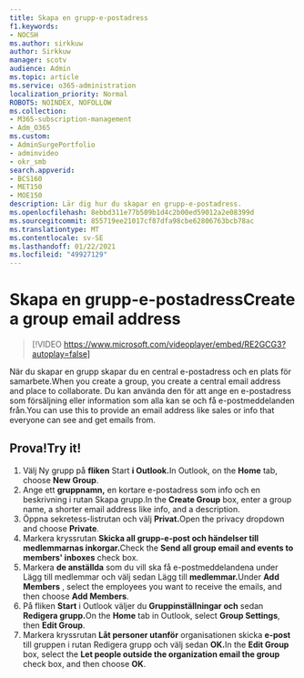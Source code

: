 ```yaml
---
title: Skapa en grupp-e-postadress
f1.keywords:
- NOCSH
ms.author: sirkkuw
author: Sirkkuw
manager: scotv
audience: Admin
ms.topic: article
ms.service: o365-administration
localization_priority: Normal
ROBOTS: NOINDEX, NOFOLLOW
ms.collection:
- M365-subscription-management
- Adm_O365
ms.custom:
- AdminSurgePortfolio
- adminvideo
- okr_smb
search.appverid:
- BCS160
- MET150
- MOE150
description: Lär dig hur du skapar en grupp-e-postadress.
ms.openlocfilehash: 8ebbd311e77b509b1d4c2b00ed59012a2e08399d
ms.sourcegitcommit: 855719ee21017cf87dfa98cbe62806763bcb78ac
ms.translationtype: MT
ms.contentlocale: sv-SE
ms.lasthandoff: 01/22/2021
ms.locfileid: "49927129"
---
```

# <a name="create-a-group-email-address"></a><span data-ttu-id="4c0f5-103">Skapa en grupp-e-postadress</span><span class="sxs-lookup"><span data-stu-id="4c0f5-103">Create a group email address</span></span>

> [!VIDEO https://www.microsoft.com/videoplayer/embed/RE2GCG3?autoplay=false]

<span data-ttu-id="4c0f5-104">När du skapar en grupp skapar du en central e-postadress och en plats för samarbete.</span><span class="sxs-lookup"><span data-stu-id="4c0f5-104">When you create a group, you create a central email address and place to collaborate.</span></span> <span data-ttu-id="4c0f5-105">Du kan använda den för att ange en e-postadress som försäljning eller information som alla kan se och få e-postmeddelanden från.</span><span class="sxs-lookup"><span data-stu-id="4c0f5-105">You can use this to provide an email address like sales or info that everyone can see and get emails from.</span></span>

## <a name="try-it"></a><span data-ttu-id="4c0f5-106">Prova!</span><span class="sxs-lookup"><span data-stu-id="4c0f5-106">Try it!</span></span>

1. <span data-ttu-id="4c0f5-107">Välj Ny grupp på **fliken** Start **i Outlook.**</span><span class="sxs-lookup"><span data-stu-id="4c0f5-107">In Outlook, on the  **Home** tab, choose  **New Group**.</span></span>
2. <span data-ttu-id="4c0f5-108">Ange ett  **gruppnamn,**  en kortare e-postadress som info och en beskrivning i rutan Skapa grupp.</span><span class="sxs-lookup"><span data-stu-id="4c0f5-108">In the  **Create Group**  box, enter a group name, a shorter email address like info, and a description.</span></span>
3. <span data-ttu-id="4c0f5-109">Öppna sekretess-listrutan och välj **Privat.**</span><span class="sxs-lookup"><span data-stu-id="4c0f5-109">Open the privacy dropdown and choose  **Private**.</span></span>
4. <span data-ttu-id="4c0f5-110">Markera kryssrutan **Skicka all grupp-e-post och händelser till medlemmarnas inkorgar.**</span><span class="sxs-lookup"><span data-stu-id="4c0f5-110">Check the  **Send all group email and events to members' inboxes**  check box.</span></span>
5. <span data-ttu-id="4c0f5-111">Markera **de anställda** som du vill ska få e-postmeddelandena under Lägg till medlemmar och välj sedan Lägg till **medlemmar.**</span><span class="sxs-lookup"><span data-stu-id="4c0f5-111">Under  **Add Members** , select the employees you want to receive the emails, and then choose  **Add Members**.</span></span>
6. <span data-ttu-id="4c0f5-112">På fliken **Start** i Outlook väljer du **Gruppinställningar och** sedan **Redigera grupp.**</span><span class="sxs-lookup"><span data-stu-id="4c0f5-112">On the  **Home**  tab in Outlook, select  **Group Settings**, then **Edit Group**.</span></span>
7. <span data-ttu-id="4c0f5-113">Markera kryssrutan **Låt personer utanför** organisationen skicka **e-post** till gruppen i rutan Redigera grupp och välj sedan **OK.**</span><span class="sxs-lookup"><span data-stu-id="4c0f5-113">In the  **Edit Group**  box, select the  **Let people outside the organization email the group**  check box, and then choose  **OK**.</span></span>